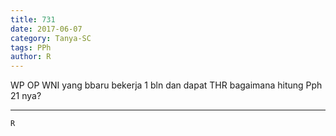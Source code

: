 ```yaml
---
title: 731
date: 2017-06-07
category: Tanya-SC
tags: PPh
author: R
---
```


WP OP WNI yang bbaru bekerja 1 bln dan dapat THR bagaimana hitung Pph 21 nya?

---



`R`
